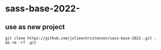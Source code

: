 # sass-base-2022-

## use as new project 

`git clone https://github.com/julieechristensen/sass-base-2022-.git . && rm -rf .git`
